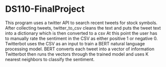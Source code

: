 # DS110-FinalProject
This program uses a twitter API to search recent tweets for stock symbols. 
After collecting tweets, twitter_to_csv cleans the text and puts the tweet text into a dictionary which is then converted to a csv
At this point the user has to manually rate the sentiment in the CSV as either positive 1 or negative 0.
Twitterbot uses the CSV as an input to train a BERT natural language processing model.
BERT converts each tweet into a vector of information
Twitterbot then runs the vectors through the trained model and uses K nearest neighbors to classify the sentiment.